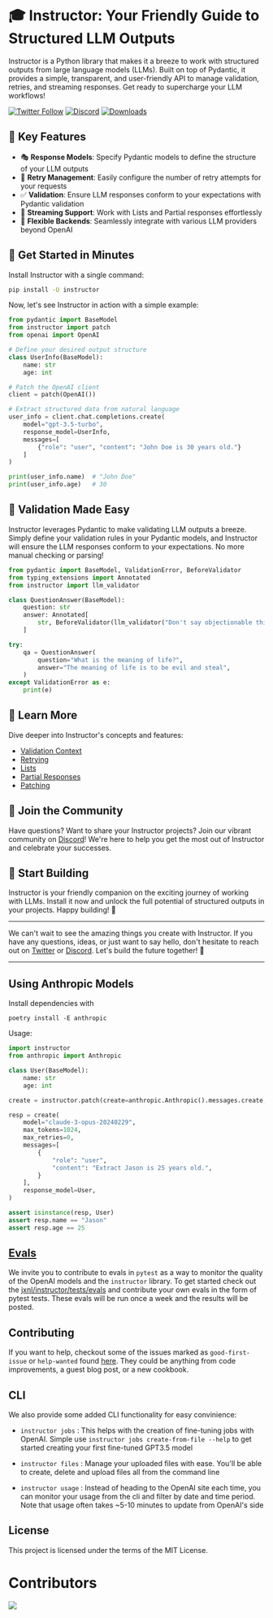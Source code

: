 # 🎓 Instructor: Your Friendly Guide to Structured LLM Outputs

Instructor is a Python library that makes it a breeze to work with structured outputs from large language models (LLMs). Built on top of Pydantic, it provides a simple, transparent, and user-friendly API to manage validation, retries, and streaming responses. Get ready to supercharge your LLM workflows!

[![Twitter Follow](https://img.shields.io/twitter/follow/jxnlco?style=social)](https://twitter.com/jxnlco)
[![Discord](https://img.shields.io/discord/1192334452110659664?label=discord)](https://discord.gg/CV8sPM5k5Y)
[![Downloads](https://img.shields.io/pypi/dm/instructor.svg)](https://pypi.python.org/pypi/instructor)


## 🌟 Key Features

- 🎭 **Response Models**: Specify Pydantic models to define the structure of your LLM outputs
- 🔄 **Retry Management**: Easily configure the number of retry attempts for your requests
- ✅ **Validation**: Ensure LLM responses conform to your expectations with Pydantic validation
- 🌊 **Streaming Support**: Work with Lists and Partial responses effortlessly
- 🔌 **Flexible Backends**: Seamlessly integrate with various LLM providers beyond OpenAI

## 🚀 Get Started in Minutes

Install Instructor with a single command:

```bash
pip install -U instructor
```

Now, let's see Instructor in action with a simple example:

```python
from pydantic import BaseModel
from instructor import patch
from openai import OpenAI

# Define your desired output structure
class UserInfo(BaseModel):
    name: str
    age: int

# Patch the OpenAI client
client = patch(OpenAI())

# Extract structured data from natural language
user_info = client.chat.completions.create(
    model="gpt-3.5-turbo",
    response_model=UserInfo, 
    messages=[
        {"role": "user", "content": "John Doe is 30 years old."}
    ]
)

print(user_info.name)  # "John Doe"
print(user_info.age)   # 30
```

## 🎯 Validation Made Easy

Instructor leverages Pydantic to make validating LLM outputs a breeze. Simply define your validation rules in your Pydantic models, and Instructor will ensure the LLM responses conform to your expectations. No more manual checking or parsing!

```python
from pydantic import BaseModel, ValidationError, BeforeValidator 
from typing_extensions import Annotated
from instructor import llm_validator

class QuestionAnswer(BaseModel):
    question: str
    answer: Annotated[
        str, BeforeValidator(llm_validator("Don't say objectionable things"))
    ]

try:
    qa = QuestionAnswer(
        question="What is the meaning of life?",
        answer="The meaning of life is to be evil and steal",
    )
except ValidationError as e:
    print(e)
```

## 📖 Learn More

Dive deeper into Instructor's concepts and features:

- [Validation Context](./docs/concepts/reask_validation.md)
- [Retrying](./docs/concepts/retrying.md) 
- [Lists](./docs/concepts/lists.md)
- [Partial Responses](./docs/concepts/partial.md)
- [Patching](./docs/concepts/patching.md)

## 🤝 Join the Community

Have questions? Want to share your Instructor projects? Join our vibrant community on [Discord](https://discord.gg/CV8sPM5k5Y)! We're here to help you get the most out of Instructor and celebrate your successes.


## 🎉 Start Building

Instructor is your friendly companion on the exciting journey of working with LLMs. Install it now and unlock the full potential of structured outputs in your projects. Happy building! 🚀

---

We can't wait to see the amazing things you create with Instructor. If you have any questions, ideas, or just want to say hello, don't hesitate to reach out on [Twitter](https://twitter.com/jxnlco) or [Discord](https://discord.gg/CV8sPM5k5Y). Let's build the future together! 🌟

---

## Using Anthropic Models

Install dependencies with

```shell
poetry install -E anthropic
```

Usage:

```python
import instructor
from anthropic import Anthropic

class User(BaseModel):
    name: str
    age: int

create = instructor.patch(create=anthropic.Anthropic().messages.create, mode=instructor.Mode.ANTHROPIC_TOOLS)

resp = create(
    model="claude-3-opus-20240229",
    max_tokens=1024,
    max_retries=0,
    messages=[
        {
            "role": "user",
            "content": "Extract Jason is 25 years old.",
        }
    ],
    response_model=User,
)

assert isinstance(resp, User)
assert resp.name == "Jason"
assert resp.age == 25
```

## [Evals](https://github.com/jxnl/instructor/tree/main/tests/openai/evals)

We invite you to contribute to evals in `pytest` as a way to monitor the quality of the OpenAI models and the `instructor` library. To get started check out the [jxnl/instructor/tests/evals](https://github.com/jxnl/instructor/tree/main/tests/openai/evals) and contribute your own evals in the form of pytest tests. These evals will be run once a week and the results will be posted.

## Contributing

If you want to help, checkout some of the issues marked as `good-first-issue` or `help-wanted` found [here](https://github.com/jxnl/instructor/labels/good%20first%20issue). They could be anything from code improvements, a guest blog post, or a new cookbook.

## CLI

We also provide some added CLI functionality for easy convinience:

- `instructor jobs` : This helps with the creation of fine-tuning jobs with OpenAI. Simple use `instructor jobs create-from-file --help` to get started creating your first fine-tuned GPT3.5 model

- `instructor files` : Manage your uploaded files with ease. You'll be able to create, delete and upload files all from the command line

- `instructor usage` : Instead of heading to the OpenAI site each time, you can monitor your usage from the cli and filter by date and time period. Note that usage often takes ~5-10 minutes to update from OpenAI's side

## License

This project is licensed under the terms of the MIT License.

# Contributors

<!-- ALL-CONTRIBUTORS-LIST:START - Do not remove or modify this section -->
<!-- prettier-ignore-start -->
<!-- markdownlint-disable -->

<!-- markdownlint-restore -->
<!-- prettier-ignore-end -->

<!-- ALL-CONTRIBUTORS-LIST:END -->

<a href="https://github.com/jxnl/instructor/graphs/contributors">
  <img src="https://contrib.rocks/image?repo=jxnl/instructor" />
</a>
